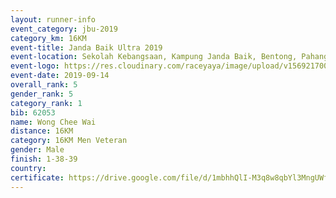 ```yaml
---
layout: runner-info 
event_category: jbu-2019 
category_km: 16KM 
event-title: Janda Baik Ultra 2019
event-location: Sekolah Kebangsaan, Kampung Janda Baik, Bentong, Pahang, Malaysia 
event-logo: https://res.cloudinary.com/raceyaya/image/upload/v1569217009/logo/janda-baik_vch1pc.jpg 
event-date: 2019-09-14 
overall_rank: 5
gender_rank: 5
category_rank: 1
bib: 62053
name: Wong Chee Wai
distance: 16KM
category: 16KM Men Veteran
gender: Male
finish: 1-38-39
country: 
certificate: https://drive.google.com/file/d/1mbhhQlI-M3q8w8qbYl3MngUWfuD6s_jR/view?usp=sharing
---
```

